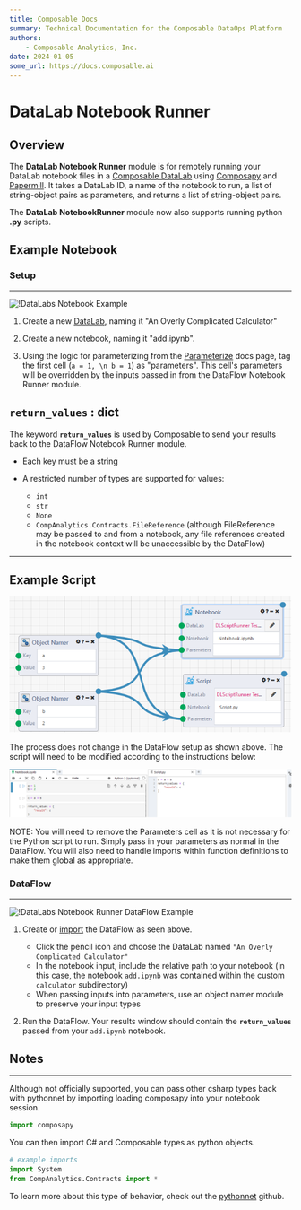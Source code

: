 ```yaml
---
title: Composable Docs
summary: Technical Documentation for the Composable DataOps Platform
authors:
    - Composable Analytics, Inc.
date: 2024-01-05
some_url: https://docs.composable.ai
---
```


# DataLab Notebook Runner

## Overview

The **DataLab Notebook Runner** module is for remotely running your DataLab notebook files in a [Composable DataLab](../../DataLabs/Overview.md) using [Composapy](https://github.com/ComposableAnalytics/ComposaPy) and [Papermill](https://github.com/nteract/papermill). It takes a DataLab ID, a name of the notebook to run, a list of string-object pairs as parameters, and returns a list of string-object pairs.

The **DataLab NotebookRunner** module now also supports running python **.py** scripts.

## Example Notebook

### Setup
----
![!DataLabs Notebook Example](img/DataLabNotebookRunner.CalculatorNotebook.png)

1) Create a new [DataLab](../../DataLabs/Overview.md), naming it "An Overly Complicated Calculator"

2) Create a new notebook, naming it "add.ipynb".

3) Using the logic for parameterizing from the [Parameterize](https://papermill.readthedocs.io/en/latest/usage-parameterize.html) docs page, tag the first cell (`a = 1, \n b = 1`) as "parameters". This cell's parameters will be overridden by the inputs passed in from the DataFlow Notebook Runner module.


## **`return_values`** : dict
The keyword **`return_values`** is used by Composable to send your results back to the DataFlow Notebook Runner module.

- Each key must be a string

- A restricted number of types are supported for values:
    - `int`
    - `str`
    - `None`
    - `CompAnalytics.Contracts.FileReference` (although FileReference may be passed to and from a notebook, any file references created in the notebook context will be unaccessible by the DataFlow)
----

## Example Script

![!DataLabs Notebook Runner Script DataFlow Example](img/DLNBScriptFlow.png)

The process does not change in the DataFlow setup as shown above. The script will need to be modified according to the instructions below:

![!DataLabs Notebook Runner Script Code Example](img/DLNBScriptCode.png)

NOTE: You will need to remove the Parameters cell as it is not necessary for the Python script to run. Simply pass in your parameters as normal in the DataFlow. You will also need to handle imports within function definitions to make them global as appropriate.

### DataFlow
----
![!DataLabs Notebook Runner DataFlow Example](img/DataLabNotebookRunner.DataFlow.png)

1) Create or <a href = "https://raw.githubusercontent.com/ComposableAnalytics/Docs/master/docs/DataFlows/09.Module-Details/files/DataLabNotebookRunnerExample.json" download>import</a> the DataFlow as seen above.
    - Click the pencil icon and choose the DataLab named `"An Overly Complicated Calculator"`
    - In the notebook input, include the relative path to your notebook (in this case, the notebook `add.ipynb` was contained within the custom `calculator` subdirectory)
    - When passing inputs into parameters, use an object namer module to preserve your input types

2) Run the DataFlow. Your results window should contain the **`return_values`** passed from your `add.ipynb` notebook.


## Notes
----

Although not officially supported, you can pass other csharp types back with pythonnet by importing loading composapy into your notebook session.
```python
import composapy
``` 

You can then import C# and Composable types as python objects.
```python
# example imports
import System
from CompAnalytics.Contracts import *
```

To learn more about this type of behavior, check out the [pythonnet](https://github.com/pythonnet/pythonnet) github.
